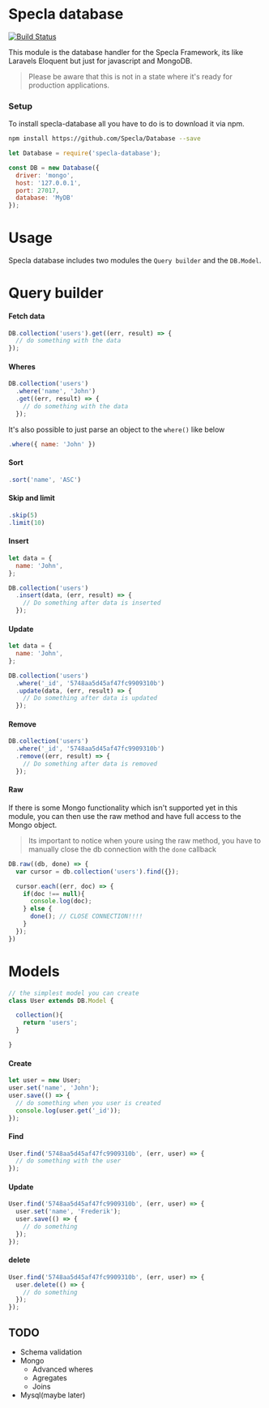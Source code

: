 # Specla database

[![Build Status](https://travis-ci.org/Specla/Database.svg?branch=master)](https://travis-ci.org/Specla/Database)

This module is the database handler for the Specla Framework, its like Laravels
Eloquent but just for javascript and MongoDB.
> Please be aware that this is not in a state where it's ready for production applications.  

### Setup
To install specla-database all you have to do is to download it via npm.
```sh
npm install https://github.com/Specla/Database --save
```
```js
let Database = require('specla-database');

const DB = new Database({
  driver: 'mongo',
  host: '127.0.0.1',
  port: 27017,
  database: 'MyDB'
});
```

# Usage
Specla database includes two modules the `Query builder` and the `DB.Model`.

# Query builder


#### Fetch data
```js
DB.collection('users').get((err, result) => {
  // do something with the data
});
```

#### Wheres
```js
DB.collection('users')
  .where('name', 'John')
  .get((err, result) => {
    // do something with the data
  });
```
It's also possible to just parse an object to the `where()` like below
```js
.where({ name: 'John' })
```

#### Sort
```js
.sort('name', 'ASC')
```

#### Skip and limit
```js
.skip(5)
.limit(10)
```

#### Insert
```js
let data = {
  name: 'John',
};

DB.collection('users')
  .insert(data, (err, result) => {
    // Do something after data is inserted
  });
```

#### Update
```js
let data = {
  name: 'John',
};

DB.collection('users')
  .where('_id', '5748aa5d45af47fc9909310b')
  .update(data, (err, result) => {
    // Do something after data is updated
  });
```

#### Remove
```js
DB.collection('users')
  .where('_id', '5748aa5d45af47fc9909310b')
  .remove((err, result) => {
    // Do something after data is removed
  });
```

#### Raw
If there is some Mongo functionality which isn't supported yet in this module, you can then use the raw method and have full access to the Mongo object.
> Its important to notice when youre using the raw method, you have to manually close the db connection with the `done` callback

```js
DB.raw((db, done) => {
  var cursor = db.collection('users').find({});

  cursor.each((err, doc) => {
    if(doc !== null){
      console.log(doc);
    } else {
      done(); // CLOSE CONNECTION!!!!
    }
  });
})
```


# Models
```js
// the simplest model you can create
class User extends DB.Model {

  collection(){
    return 'users';
  }

}
```

#### Create
```js
let user = new User;
user.set('name', 'John');
user.save(() => {
  // do something when you user is created
  console.log(user.get('_id'));
});
```

#### Find
```js
User.find('5748aa5d45af47fc9909310b', (err, user) => {
  // do something with the user
});
```

#### Update
```js
User.find('5748aa5d45af47fc9909310b', (err, user) => {
  user.set('name', 'Frederik');
  user.save(() => {
    // do something
  });
});
```

#### delete
```js
User.find('5748aa5d45af47fc9909310b', (err, user) => {
  user.delete(() => {
    // do something
  });
});
```

## TODO
  - Schema validation
  - Mongo
    - Advanced wheres
    - Agregates
    - Joins
  - Mysql(maybe later)
